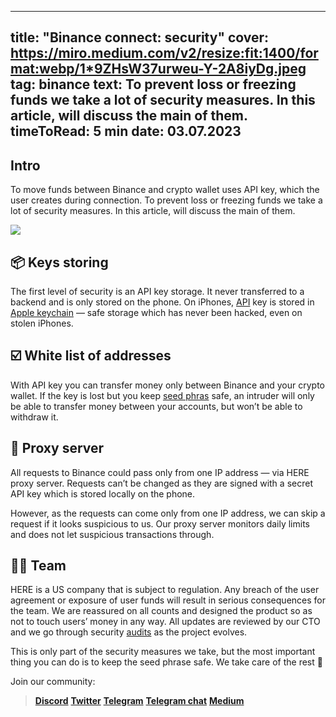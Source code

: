 -----
title: "Binance connect: security"
cover: https://miro.medium.com/v2/resize:fit:1400/format:webp/1*9ZHsW37urweu-Y-2A8iyDg.jpeg
tag: binance
text: To prevent loss or freezing funds we take a lot of security measures. In this article, will discuss the main of them.
timeToRead: 5 min
date: 03.07.2023
-----


## Intro
To move funds between Binance and crypto wallet uses API key, which the user creates during connection.
To prevent loss or freezing funds we take a lot of security measures. In this article, will discuss the main of them.


![](https://miro.medium.com/v2/resize:fit:1400/format:webp/1*9ZHsW37urweu-Y-2A8iyDg.jpeg)



## 📦 Keys storing
The first level of security is an API key storage. It never transferred to a backend and is only stored on the phone. On iPhones, [API](https://www.binance.com/en/blog/community/how-to-use-an-api-key-securely-5-tips-from-binance-8638066848800196896) key is stored in [Apple keychain](https://support.apple.com/en-us/HT204085) — safe storage which has never been hacked, even on stolen iPhones.

## ☑️ White list of addresses
With API key you can transfer money only between Binance and your crypto wallet. If the key is lost but you keep [seed phras](https://worldcoin.org/articles/what-is-seed-phrase) safe, an intruder will only be able to transfer money between your accounts, but won’t be able to withdraw it.

## 📨 Proxy server
All requests to Binance could pass only from one IP address — via HERE proxy server. Requests can’t be changed as they are signed with a secret API key which is stored locally on the phone.

However, as the requests can come only from one IP address, we can skip a request if it looks suspicious to us. Our proxy server monitors daily limits and does not let suspicious transactions through.

## 👨‍💻 Team
HERE is a US company that is subject to regulation. Any breach of the user agreement or exposure of user funds will result in serious consequences for the team. We are reassured on all counts and designed the product so as not to touch users’ money in any way. All updates are reviewed by our CTO and we go through security [audits](https://docs.herewallet.app/technology-description/readme/security-audit) as the project evolves.

This is only part of the security measures we take, but the most important thing you can do is to keep the seed phrase safe. We take care of the rest 🤝

Join our community:
> [**Discord**](https://discord.gg/AfB5cvtFXH)
> [**Twitter**](https://twitter.com/here_wallet)
> [**Telegram**](https://t.me/herewallet)
> [**Telegram chat**](https://t.me/herewalletchat)
> [**Medium**](https://medium.com/@nearhere)